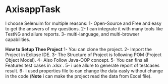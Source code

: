 # AxisappTask

I choose Selenuim for multiple reasons:
1- Open-Source and Free and easy to get the answers of my questions.
2- I can integrate it with many tools like TestNG and allure reports.
3- multi-language, and multi-browser capabilities.  

**How to Setup Thee Project**
1- You can clone the project.
2- Import the Project in Eclipse IDE.
3- The Structure of Project is following POM (Project Object Model).
4- Also Follow Java-OOP concept.
5- You can fins all Features test cases in .xlsx .
5- i use allure to generate report of testcases result.
6- i used properties file to can change the data easly without change in the code (**Note** i can make the project read the data from Excel file).
